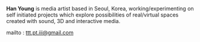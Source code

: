 **Han Young** is media artist based in Seoul, Korea, working/experimenting on self initiated projects which explore possibilities of real/virtual spaces created with sound, 3D and interactive media.

mailto : <ttt.pt.iii@gmail.com>
